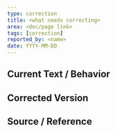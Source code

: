 ```yaml
---
type: correction
title: <what needs correcting>
area: <doc/page link>
tags: [correction]
reported_by: <name>
date: YYYY-MM-DD
---
```

## Current Text / Behavior
## Corrected Version
## Source / Reference

